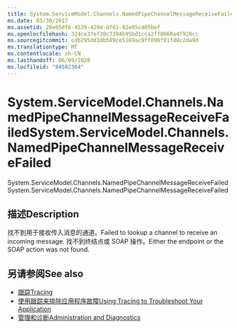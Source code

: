 ```yaml
---
title: System.ServiceModel.Channels.NamedPipeChannelMessageReceiveFailed
ms.date: 03/30/2017
ms.assetid: 20e65df6-4539-428d-bf61-92e05c405bef
ms.openlocfilehash: 324ce37ef38c7394b95bd1cca2ff8860a4f928cc
ms.sourcegitcommit: cdb295dd1db589ce5169ac9ff096f01fd0c2da9d
ms.translationtype: MT
ms.contentlocale: zh-CN
ms.lasthandoff: 06/09/2020
ms.locfileid: "84582304"
---
```

# <a name="systemservicemodelchannelsnamedpipechannelmessagereceivefailed"></a><span data-ttu-id="a45f3-102">System.ServiceModel.Channels.NamedPipeChannelMessageReceiveFailed</span><span class="sxs-lookup"><span data-stu-id="a45f3-102">System.ServiceModel.Channels.NamedPipeChannelMessageReceiveFailed</span></span>
<span data-ttu-id="a45f3-103">System.ServiceModel.Channels.NamedPipeChannelMessageReceiveFailed</span><span class="sxs-lookup"><span data-stu-id="a45f3-103">System.ServiceModel.Channels.NamedPipeChannelMessageReceiveFailed</span></span>  
  
## <a name="description"></a><span data-ttu-id="a45f3-104">描述</span><span class="sxs-lookup"><span data-stu-id="a45f3-104">Description</span></span>  
 <span data-ttu-id="a45f3-105">找不到用于接收传入消息的通道。</span><span class="sxs-lookup"><span data-stu-id="a45f3-105">Failed to lookup a channel to receive an incoming message.</span></span> <span data-ttu-id="a45f3-106">找不到终结点或 SOAP 操作。</span><span class="sxs-lookup"><span data-stu-id="a45f3-106">Either the endpoint or the SOAP action was not found.</span></span>  
  
## <a name="see-also"></a><span data-ttu-id="a45f3-107">另请参阅</span><span class="sxs-lookup"><span data-stu-id="a45f3-107">See also</span></span>

- [<span data-ttu-id="a45f3-108">跟踪</span><span class="sxs-lookup"><span data-stu-id="a45f3-108">Tracing</span></span>](index.md)
- [<span data-ttu-id="a45f3-109">使用跟踪来排除应用程序故障</span><span class="sxs-lookup"><span data-stu-id="a45f3-109">Using Tracing to Troubleshoot Your Application</span></span>](using-tracing-to-troubleshoot-your-application.md)
- [<span data-ttu-id="a45f3-110">管理和诊断</span><span class="sxs-lookup"><span data-stu-id="a45f3-110">Administration and Diagnostics</span></span>](../index.md)
